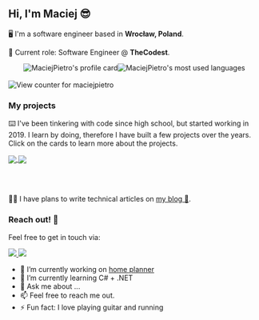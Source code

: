 
## Hi, I'm Maciej 😎

🖥️ I'm a software engineer based in **Wrocław, Poland**.

🦉 Current role: Software Engineer @ **TheCodest**.



<div style="display:flex; flex-direction:row; align-items:center; justify-content:center;">

<img src="https://readme-stats.clckblog.space/api?username=maciejpietro&count_private=true&show_icons=true&theme=dark&hide=contribs" alt="MaciejPietro's profile card">
<img src="https://readme-stats.clckblog.space/api/top-langs/?username=maciejpietro&hide=haskell,html&exclude_repo=Downbeat&langs_count=6&size_weight=0.5&count_weight=0.5&layout=compact&card_width=260&theme=dark" alt="MaciejPietro's most used languages">
</div>
<br/>
<img src="https://komarev.com/ghpvc/?username=maciejpietro&color=FF4F8B&style=for-the-badge&label=Profile+views+since+August+2022" alt="View counter for maciejpietro">

### My projects

⌨️ I've been tinkering with code since high school, but started working in 2019. I learn by doing, therefore I have built a few projects over the years.<br> Click on the cards to learn more about the projects.

<a href="https://github.com/maciejpietro/Domer-Pro-Client">
  <img align="center" src="https://readme-stats.clckblog.space/api/pin/?username=maciejpietro&repo=Domer-Pro-Client&theme=dark" />
</a>

<a href="https://github.com/maciejpietro/ripple">
  <img align="center" src="https://readme-stats.clckblog.space/api/pin/?username=maciejpietro&repo=todo-fe&theme=dark" />
</a>



<br></br>

✍🏻 I have plans to write technical articles on <a href="https://empe.netlify.app/">my blog 📝</a>.


### Reach out! 🌟
 
Feel free to get in touch via:

<a href="mailto:hello@nicoleta.cc"> 
<img src="https://img.shields.io/static/v1?style=for-the-badge&message=Email&color=0078D4&logo=Microsoft+Outlook&logoColor=FFFFFF&label="</img> 
</a>

<a href="https://www.linkedin.com/in/nicoleta-ciausu/"> 
<img src="https://img.shields.io/static/v1?style=for-the-badge&message=LinkedIn&color=0A66C2&logo=LinkedIn&logoColor=FFFFFF&label="</img> 
</a>


- 🔭 I’m currently working on <a href="https://github.com/maciejpietro/Domer-Pro-Client">home planner</a>
- 🌱 I’m currently learning C# + .NET
- 💬 Ask me about ...
- 📫 Feel free to reach me out.
- ⚡ Fun fact: I love playing guitar and running

